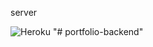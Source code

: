 server

![Heroku](https://pyheroku-badge.herokuapp.com/?app=itsrakesh-server&style=flat)
"# portfolio-backend" 
